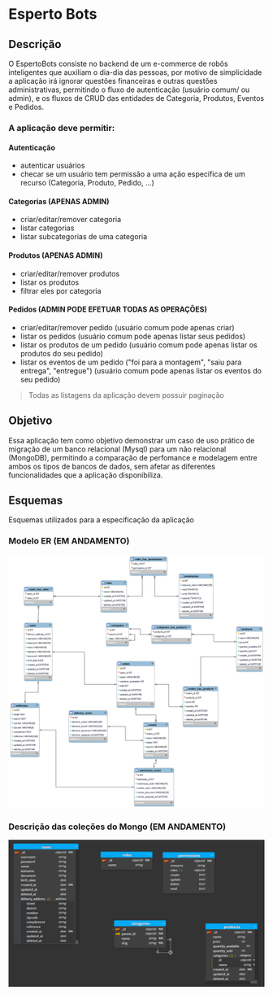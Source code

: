 # Esperto Bots

## Descrição
O EspertoBots consiste no backend de um e-commerce de robôs inteligentes que auxiliam o dia-dia das pessoas, por motivo de simplicidade a aplicação irá ignorar questões financeiras e outras questões administrativas, permitindo o fluxo de autenticação (usuário comum/ ou admin), e os fluxos de CRUD das entidades de Categoria, Produtos, Eventos e Pedidos.  

### **A aplicação deve permitir:**

#### Autenticação
- autenticar usuários
- checar se um usuário tem permissão a uma ação especifica de um recurso (Categoria, Produto, Pedido, ...)

#### Categorias (APENAS ADMIN)
- criar/editar/remover categoria 
- listar categorias
- listar subcategorias de uma categoria

#### Produtos (APENAS ADMIN)
- criar/editar/remover produtos 
- listar os produtos 
- filtrar eles por categoria 

#### Pedidos (ADMIN PODE EFETUAR TODAS AS OPERAÇÕES)
- criar/editar/remover pedido (usuário comum pode apenas criar)
- listar os pedidos (usuário comum pode apenas listar seus pedidos) 
- listar os produtos de um pedido (usuário comum pode apenas listar os produtos do seu pedido)  
- listar os eventos de um pedido ("foi para a montagem", "saiu para entrega", "entregue") (usuário comum pode apenas listar os eventos do seu pedido)

> Todas as listagens da aplicação devem possuir paginação

## Objetivo
Essa aplicação tem como objetivo demonstrar um caso de uso prático de migração de um banco relacional (Mysql) para um não relacional (MongoDB), permitindo a comparação de perfomance e modelagem entre ambos os tipos de bancos de dados, sem afetar as diferentes funcionalidades que a aplicação disponibiliza.

## Esquemas

Esquemas utilizados para a especificação da aplicação

### **Modelo ER (EM ANDAMENTO)**
![Image](mysql-model.png)	

### **Descrição das coleções do Mongo (EM ANDAMENTO)**
![Image](mongo-model.png)